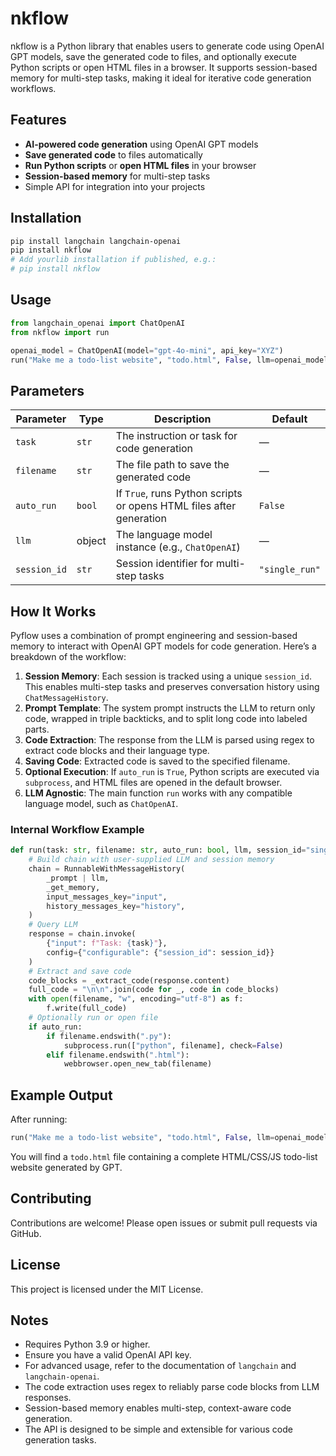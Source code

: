 # nkflow

nkflow is a Python library that enables users to generate code using OpenAI GPT models, save the generated code to files, and optionally execute Python scripts or open HTML files in a browser. It supports session-based memory for multi-step tasks, making it ideal for iterative code generation workflows.

## Features

- **AI-powered code generation** using OpenAI GPT models
- **Save generated code** to files automatically
- **Run Python scripts** or **open HTML files** in your browser
- **Session-based memory** for multi-step tasks
- Simple API for integration into your projects

## Installation

```bash
pip install langchain langchain-openai
pip install nkflow
# Add yourlib installation if published, e.g.:
# pip install nkflow
```

## Usage

```python
from langchain_openai import ChatOpenAI
from nkflow import run

openai_model = ChatOpenAI(model="gpt-4o-mini", api_key="XYZ")
run("Make me a todo-list website", "todo.html", False, llm=openai_model)
```

## Parameters

| Parameter    | Type     | Description                                                                 | Default        |
|--------------|----------|-----------------------------------------------------------------------------|----------------|
| `task`       | `str`    | The instruction or task for code generation                                 | —              |
| `filename`   | `str`    | The file path to save the generated code                                    | —              |
| `auto_run`   | `bool`   | If `True`, runs Python scripts or opens HTML files after generation         | `False`        |
| `llm`        | object   | The language model instance (e.g., `ChatOpenAI`)                            | —              |
| `session_id` | `str`    | Session identifier for multi-step tasks                                     | `"single_run"` |

## How It Works

Pyflow uses a combination of prompt engineering and session-based memory to interact with OpenAI GPT models for code generation. Here’s a breakdown of the workflow:

1. **Session Memory**: Each session is tracked using a unique `session_id`. This enables multi-step tasks and preserves conversation history using `ChatMessageHistory`.
2. **Prompt Template**: The system prompt instructs the LLM to return only code, wrapped in triple backticks, and to split long code into labeled parts.
3. **Code Extraction**: The response from the LLM is parsed using regex to extract code blocks and their language type.
4. **Saving Code**: Extracted code is saved to the specified filename.
5. **Optional Execution**: If `auto_run` is `True`, Python scripts are executed via `subprocess`, and HTML files are opened in the default browser.
6. **LLM Agnostic**: The main function `run` works with any compatible language model, such as `ChatOpenAI`.

### Internal Workflow Example

```python
def run(task: str, filename: str, auto_run: bool, llm, session_id="single_run"):
    # Build chain with user-supplied LLM and session memory
    chain = RunnableWithMessageHistory(
        _prompt | llm,
        _get_memory,
        input_messages_key="input",
        history_messages_key="history",
    )
    # Query LLM
    response = chain.invoke(
        {"input": f"Task: {task}"},
        config={"configurable": {"session_id": session_id}}
    )
    # Extract and save code
    code_blocks = _extract_code(response.content)
    full_code = "\n\n".join(code for _, code in code_blocks)
    with open(filename, "w", encoding="utf-8") as f:
        f.write(full_code)
    # Optionally run or open file
    if auto_run:
        if filename.endswith(".py"):
            subprocess.run(["python", filename], check=False)
        elif filename.endswith(".html"):
            webbrowser.open_new_tab(filename)
```

## Example Output

After running:

```python
run("Make me a todo-list website", "todo.html", False, llm=openai_model)
```

You will find a `todo.html` file containing a complete HTML/CSS/JS todo-list website generated by GPT.

## Contributing

Contributions are welcome! Please open issues or submit pull requests via GitHub.

## License

This project is licensed under the MIT License.

## Notes

- Requires Python 3.9 or higher.
- Ensure you have a valid OpenAI API key.
- For advanced usage, refer to the documentation of `langchain` and `langchain-openai`.
- The code extraction uses regex to reliably parse code blocks from LLM responses.
- Session-based memory enables multi-step, context-aware code generation.
- The API is designed to be simple and extensible for various code generation tasks.
